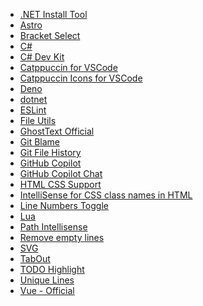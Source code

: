 <ul>
  <li><a href="https://marketplace.visualstudio.com/items?itemName=ms-dotnettools.vscode-dotnet-runtime">.NET Install Tool</a></li>
  <li><a href="https://marketplace.visualstudio.com/items?itemName=astro-build.astro-vscode">Astro</a></li>
  <li><a href="https://marketplace.visualstudio.com/items?itemName=chunsen.bracket-select">Bracket Select</a></li>
  <li><a href="https://marketplace.visualstudio.com/items?itemName=ms-dotnettools.csharp">C#</a></li>
  <li><a href="https://marketplace.visualstudio.com/items?itemName=ms-dotnettools.csdevkit">C# Dev Kit</a></li>
  <li><a href="https://marketplace.visualstudio.com/items?itemName=Catppuccin.catppuccin-vsc">Catppuccin for VSCode</a></li>
  <li><a href="https://marketplace.visualstudio.com/items?itemName=Catppuccin.catppuccin-vsc-icons">Catppuccin Icons for VSCode</a></li>
  <li><a href="https://marketplace.visualstudio.com/items?itemName=denoland.vscode-deno">Deno</a></li>
  <li><a href="https://marketplace.visualstudio.com/items?itemName=leo-labs.dotnet">dotnet</a></li>
  <li><a href="https://marketplace.visualstudio.com/items?itemName=dbaeumer.vscode-eslint">ESLint</a></li>
  <li><a href="https://marketplace.visualstudio.com/items?itemName=sleistner.vscode-fileutils">File Utils</a></li>
  <li><a href="https://marketplace.visualstudio.com/items?itemName=fregante.ghost-text">GhostText Official</a></li>
  <li><a href="https://marketplace.visualstudio.com/items?itemName=waderyan.gitblame">Git Blame</a></li>
  <li><a href="https://marketplace.visualstudio.com/items?itemName=pomber.git-file-history">Git File History</a></li>
  <li><a href="https://marketplace.visualstudio.com/items?itemName=GitHub.copilot">GitHub Copilot</a></li>
  <li><a href="https://marketplace.visualstudio.com/items?itemName=GitHub.copilot-chat">GitHub Copilot Chat</a></li>
  <li><a href="https://marketplace.visualstudio.com/items?itemName=ecmel.vscode-html-css">HTML CSS Support</a></li>
  <li><a href="https://marketplace.visualstudio.com/items?itemName=Zignd.html-css-class-completion">IntelliSense for CSS class names in HTML</a></li>
  <li><a href="https://marketplace.visualstudio.com/items?itemName=yay.lntoggle">Line Numbers Toggle</a></li>
  <li><a href="https://marketplace.visualstudio.com/items?itemName=sumneko.lua">Lua</a></li>
  <li><a href="https://marketplace.visualstudio.com/items?itemName=christian-kohler.path-intellisense">Path Intellisense</a></li>
  <li><a href="https://marketplace.visualstudio.com/items?itemName=usernamehw.remove-empty-lines">Remove empty lines</a></li>
  <li><a href="https://marketplace.visualstudio.com/items?itemName=jock.svg">SVG</a></li>
  <li><a href="https://marketplace.visualstudio.com/items?itemName=albert.TabOut">TabOut</a></li>
  <li><a href="https://marketplace.visualstudio.com/items?itemName=wayou.vscode-todo-highlight">TODO Highlight</a></li>
  <li><a href="https://marketplace.visualstudio.com/items?itemName=bibhasdn.unique-lines">Unique Lines</a></li>
  <li><a href="https://marketplace.visualstudio.com/items?itemName=Vue.volar">Vue - Official</a></li>
</ul>
